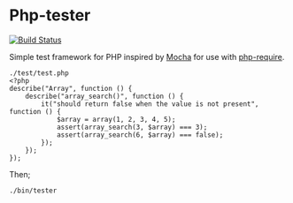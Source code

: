 # Php-tester

[![Build Status](https://secure.travis-ci.org/ricallinson/php-tester.png?branch=master)](http://travis-ci.org/ricallinson/php-tester)

Simple test framework for PHP inspired by [Mocha](http://mochajs.org/) for use with [php-require](https://github.com/ricallinson/php-require).

    ./test/test.php
    <?php
    describe("Array", function () {
        describe("array_search()", function () {
            it("should return false when the value is not present", function () {
                $array = array(1, 2, 3, 4, 5);
                assert(array_search(3, $array) === 3);
                assert(array_search(6, $array) === false);
            });
        });
    });

Then;

    ./bin/tester
